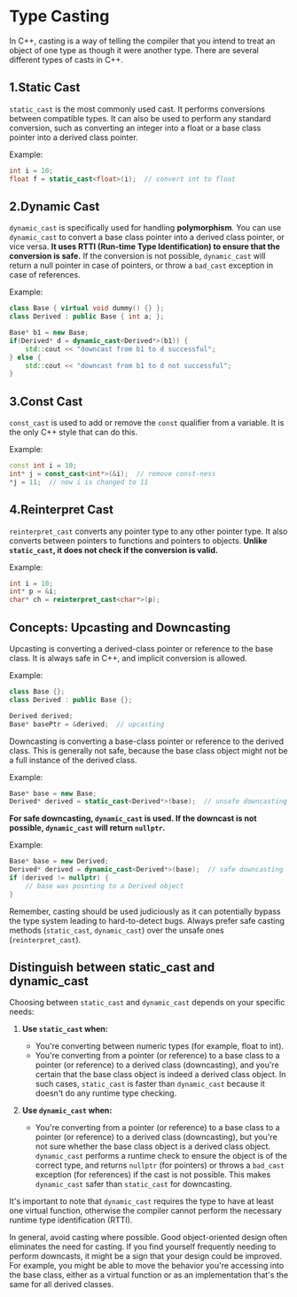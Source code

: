 # Type Casting

In C++, casting is a way of telling the compiler that you intend to treat an object of one type as though it were another type. There are several different types of casts in C++.

## 1.**Static Cast**

`static_cast` is the most commonly used cast. It performs conversions between compatible types. It can also be used to perform any standard conversion, such as converting an integer into a float or a base class pointer into a derived class pointer.

Example:
```cpp
int i = 10;
float f = static_cast<float>(i);  // convert int to float
```

## 2.**Dynamic Cast**

`dynamic_cast` is specifically used for handling **polymorphism**. You can use `dynamic_cast` to convert a base class pointer into a derived class pointer, or vice versa. **It uses RTTI (Run-time Type Identification) to ensure that the conversion is safe.** If the conversion is not possible, `dynamic_cast` will return a null pointer in case of pointers, or throw a `bad_cast` exception in case of references.

Example:
```cpp
class Base { virtual void dummy() {} };
class Derived : public Base { int a; };

Base* b1 = new Base;
if(Derived* d = dynamic_cast<Derived*>(b1)) {
    std::cout << "downcast from b1 to d successful";
} else {
    std::cout << "downcast from b1 to d not successful";
}
```

## 3.**Const Cast**

`const_cast` is used to add or remove the `const` qualifier from a variable. It is the only C++ style that can do this.

Example:
```cpp
const int i = 10;
int* j = const_cast<int*>(&i);  // remove const-ness
*j = 11;  // now i is changed to 11
```

## 4.**Reinterpret Cast**

`reinterpret_cast` converts any pointer type to any other pointer type. It also converts between pointers to functions and pointers to objects. **Unlike `static_cast`, it does not check if the conversion is valid.**

Example:
```cpp
int i = 10;
int* p = &i;
char* ch = reinterpret_cast<char*>(p);
```

## Concepts: **Upcasting and Downcasting**

Upcasting is converting a derived-class pointer or reference to the base class. It is always safe in C++, and implicit conversion is allowed.

Example:
```cpp
class Base {};
class Derived : public Base {};

Derived derived;
Base* basePtr = &derived;  // upcasting
```

Downcasting is converting a base-class pointer or reference to the derived class. This is generally not safe, because the base class object might not be a full instance of the derived class.

Example:
```cpp
Base* base = new Base;
Derived* derived = static_cast<Derived*>(base);  // unsafe downcasting
```
**For safe downcasting, `dynamic_cast` is used. If the downcast is not possible, `dynamic_cast` will return `nullptr`.**

Example:
```cpp
Base* base = new Derived;
Derived* derived = dynamic_cast<Derived*>(base);  // safe downcasting
if (derived != nullptr) {
    // base was pointing to a Derived object
}
```

Remember, casting should be used judiciously as it can potentially bypass the type system leading to hard-to-detect bugs. Always prefer safe casting methods (`static_cast`, `dynamic_cast`) over the unsafe ones (`reinterpret_cast`).

## Distinguish between static_cast and dynamic_cast

Choosing between `static_cast` and `dynamic_cast` depends on your specific needs:

1. **Use `static_cast` when:**

   - You're converting between numeric types (for example, float to int).
   - You're converting from a pointer (or reference) to a base class to a pointer (or reference) to a derived class (downcasting), and you're certain that the base class object is indeed a derived class object. In such cases, `static_cast` is faster than `dynamic_cast` because it doesn't do any runtime type checking.

2. **Use `dynamic_cast` when:**

   - You're converting from a pointer (or reference) to a base class to a pointer (or reference) to a derived class (downcasting), but you're not sure whether the base class object is a derived class object. `dynamic_cast` performs a runtime check to ensure the object is of the correct type, and returns `nullptr` (for pointers) or throws a `bad_cast` exception (for references) if the cast is not possible. This makes `dynamic_cast` safer than `static_cast` for downcasting.

It's important to note that `dynamic_cast` requires the type to have at least one virtual function, otherwise the compiler cannot perform the necessary runtime type identification (RTTI).

In general, avoid casting where possible. Good object-oriented design often eliminates the need for casting. If you find yourself frequently needing to perform downcasts, it might be a sign that your design could be improved. For example, you might be able to move the behavior you're accessing into the base class, either as a virtual function or as an implementation that's the same for all derived classes.